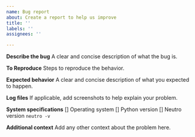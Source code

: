 ```yaml
---
name: Bug report
about: Create a report to help us improve
title: ''
labels: ''
assignees: ''

---
```


**Describe the bug**
A clear and concise description of what the bug is.

**To Reproduce**
Steps to reproduce the behavior.

**Expected behavior**
A clear and concise description of what you expected to happen.

**Log files**
If applicable, add screenshots to help explain your problem.

**System specifications**
[] Operating system
[] Python version
[] Neutro version `neutro -v`

**Additional context**
Add any other context about the problem here.
